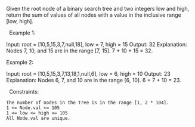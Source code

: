 Given the root node of a binary search tree and two integers low and high, return the sum of values of all nodes with a value in the inclusive range [low, high].

 
Example 1:

Input: root = [10,5,15,3,7,null,18], low = 7, high = 15
Output: 32
Explanation: Nodes 7, 10, and 15 are in the range [7, 15]. 7 + 10 + 15 = 32.


Example 2:

Input: root = [10,5,15,3,7,13,18,1,null,6], low = 6, high = 10
Output: 23
Explanation: Nodes 6, 7, and 10 are in the range [6, 10]. 6 + 7 + 10 = 23.


 
Constraints:


	The number of nodes in the tree is in the range [1, 2 * 104].
	1 <= Node.val <= 105
	1 <= low <= high <= 105
	All Node.val are unique.

